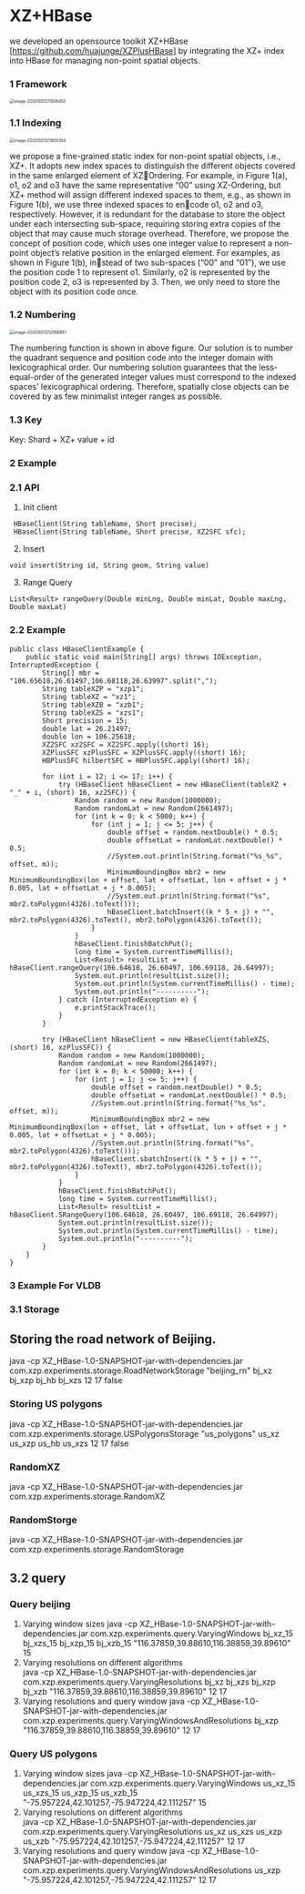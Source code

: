 # XZ+HBase
we developed an opensource toolkit XZ+HBase [https://github.com/huajunge/XZPlusHBase] by integrating the XZ+ index into HBase for managing non-point spatial objects. 

### 1 Framework

<img src="images/image-20201001211506453.png" alt="image-20201001211506453" style="zoom:50%;" />

### 1.1 Indexing

<img src="images/image-20201001211805354.png" alt="image-20201001211805354" style="zoom: 50%;" />

we propose a fine-grained static index for non-point spatial objects, i.e., XZ+. It adopts new index spaces to distinguish the different objects covered in the same enlarged element of XZ￾Ordering. For example, in Figure 1(a), o1, o2 and o3 have the same representative “00” using XZ-Ordering, but XZ+ method will assign different indexed spaces to them, e.g., as shown in Figure 1(b), we use three indexed spaces to en￾code o1, o2 and o3, respectively. However, it is redundant for the database to store the object under each intersecting sub-space, requiring storing extra copies of the object that may cause much storage overhead. Therefore, we propose the concept of position code, which uses one integer value to represent a non-point object’s relative position in the enlarged element. For examples, as shown in Figure 1(b), in￾stead of two sub-spaces (“00” and “01”), we use the position code 1 to represent o1. Similarly, o2 is represented by the
position code 2, o3 is represented by 3. Then, we only need to store the object with its position code once.

### 1.2 Numbering

<img src="images/image-20201001212056987.png" alt="image-20201001212056987" style="zoom:50%;" />

The numbering function is shown in above figure. Our solution is to number the quadrant sequence and position code into the integer domain with lexicographical order. Our numbering solution guarantees that the less-equal-order of the generated integer values must correspond to the indexed spaces’ lexicographical ordering. Therefore, spatially close objects can be covered by as few minimalist integer ranges as possible. 

### 1.3 Key

Key: Shard + XZ+ value + id



### 2 Example

### 2.1 API

1. Init client

```
 HBaseClient(String tableName, Short precise);
 HBaseClient(String tableName, Short precise, XZ2SFC sfc);
```

2. Insert 

```
void insert(String id, String geom, String value)
```

3. Range Query

```
List<Result> rangeQuery(Double minLng, Double minLat, Double maxLng, Double maxLat)
```

### 2.2 Example

```
public class HBaseClientExample {
    public static void main(String[] args) throws IOException, InterruptedException {
        String[] mbr = "106.65618,26.61497,106.68118,26.63997".split(",");
        String tableXZP = "xzp1";
        String tableXZ = "xz1";
        String tableXZB = "xzb1";
        String tableXZS = "xzs1";
        Short precision = 15;
        double lat = 26.21497;
        double lon = 106.25618;
        XZ2SFC xz2SFC = XZ2SFC.apply((short) 16);
        XZPlusSFC xzPlusSFC = XZPlusSFC.apply((short) 16);
        HBPlusSFC hilbertSFC = HBPlusSFC.apply((short) 16);

        for (int i = 12; i <= 17; i++) {
            try (HBaseClient hBaseClient = new HBaseClient(tableXZ + "_" + i, (short) 16, xz2SFC)) {
                Random random = new Random(1000000);
                Random randomLat = new Random(2661497);
                for (int k = 0; k < 5000; k++) {
                    for (int j = 1; j <= 5; j++) {
                        double offset = random.nextDouble() * 0.5;
                        double offsetLat = randomLat.nextDouble() * 0.5;
                        //System.out.println(String.format("%s_%s", offset, m));
                        MinimumBoundingBox mbr2 = new MinimumBoundingBox(lon + offset, lat + offsetLat, lon + offset + j * 0.005, lat + offsetLat + j * 0.005);
                        //System.out.println(String.format("%s", mbr2.toPolygon(4326).toText()));
                        hBaseClient.batchInsert((k * 5 + j) + "", mbr2.toPolygon(4326).toText(), mbr2.toPolygon(4326).toText());
                    }
                }
                hBaseClient.finishBatchPut();
                long time = System.currentTimeMillis();
                List<Result> resultList = hBaseClient.rangeQuery(106.64618, 26.60497, 106.69118, 26.64997);
                System.out.println(resultList.size());
                System.out.println(System.currentTimeMillis() - time);
                System.out.println("----------");
            } catch (InterruptedException e) {
                e.printStackTrace();
            }
        }

        try (HBaseClient hBaseClient = new HBaseClient(tableXZS, (short) 16, xzPlusSFC)) {
            Random random = new Random(1000000);
            Random randomLat = new Random(2661497);
            for (int k = 0; k < 50000; k++) {
                for (int j = 1; j <= 5; j++) {
                    double offset = random.nextDouble() * 0.5;
                    double offsetLat = randomLat.nextDouble() * 0.5;
                    //System.out.println(String.format("%s_%s", offset, m));
                    MinimumBoundingBox mbr2 = new MinimumBoundingBox(lon + offset, lat + offsetLat, lon + offset + j * 0.005, lat + offsetLat + j * 0.005);
                    //System.out.println(String.format("%s", mbr2.toPolygon(4326).toText()));
                    hBaseClient.sbatchInsert((k * 5 + j) + "", mbr2.toPolygon(4326).toText(), mbr2.toPolygon(4326).toText());
                }
            }
            hBaseClient.finishBatchPut();
            long time = System.currentTimeMillis();
            List<Result> resultList = hBaseClient.SRangeQuery(106.64618, 26.60497, 106.69118, 26.64997);
            System.out.println(resultList.size());
            System.out.println(System.currentTimeMillis() - time);
            System.out.println("----------");
        }
    }
}
```

### 3 Example For VLDB

### 3.1 Storage

## Storing the road network of Beijing.

java -cp  XZ_HBase-1.0-SNAPSHOT-jar-with-dependencies.jar com.xzp.experiments.storage.RoadNetworkStorage "beijing_rn" bj_xz bj_xzp bj_hb bj_xzs 12 17 false	
### Storing US polygons
java -cp  XZ_HBase-1.0-SNAPSHOT-jar-with-dependencies.jar com.xzp.experiments.storage.USPolygonsStorage "us_polygons" us_xz us_xzp us_hb us_xzs 12 17 false
### RandomXZ
java -cp  XZ_HBase-1.0-SNAPSHOT-jar-with-dependencies.jar com.xzp.experiments.storage.RandomXZ		
### RandomStorge
java -cp  XZ_HBase-1.0-SNAPSHOT-jar-with-dependencies.jar com.xzp.experiments.storage.RandomStorage	

## 3.2 query
### Query beijing
1. Varying window sizes
java -cp  XZ_HBase-1.0-SNAPSHOT-jar-with-dependencies.jar com.xzp.experiments.query.VaryingWindows  bj_xz_15 bj_xzs_15 bj_xzp_15 bj_xzb_15 "116.37859,39.88610,116.38859,39.89610" 15	
2. Varying resolutions on different algorithms																						
  java -cp  XZ_HBase-1.0-SNAPSHOT-jar-with-dependencies.jar com.xzp.experiments.query.VaryingResolutions  bj_xz bj_xzs bj_xzp bj_xzb "116.37859,39.88610,116.38859,39.89610" 12 17		
3. Varying resolutions and query window
  java -cp  XZ_HBase-1.0-SNAPSHOT-jar-with-dependencies.jar com.xzp.experiments.query.VaryingWindowsAndResolutions bj_xzp "116.37859,39.88610,116.38859,39.89610" 12 17				

### Query US polygons
1. Varying window sizes
java -cp  XZ_HBase-1.0-SNAPSHOT-jar-with-dependencies.jar com.xzp.experiments.query.VaryingWindows  us_xz_15 us_xzs_15 us_xzp_15 us_xzb_15 "-75.957224,42.101257,-75.947224,42.111257" 15																						
2. Varying resolutions on different algorithms	
java -cp  XZ_HBase-1.0-SNAPSHOT-jar-with-dependencies.jar com.xzp.experiments.query.VaryingResolutions  us_xz us_xzs us_xzp us_xzb "-75.957224,42.101257,-75.947224,42.111257" 12 17	
3.  Varying resolutions and query window
  java -cp  XZ_HBase-1.0-SNAPSHOT-jar-with-dependencies.jar com.xzp.experiments.query.VaryingWindowsAndResolutions us_xzp "-75.957224,42.101257,-75.947224,42.111257" 12 17																																			